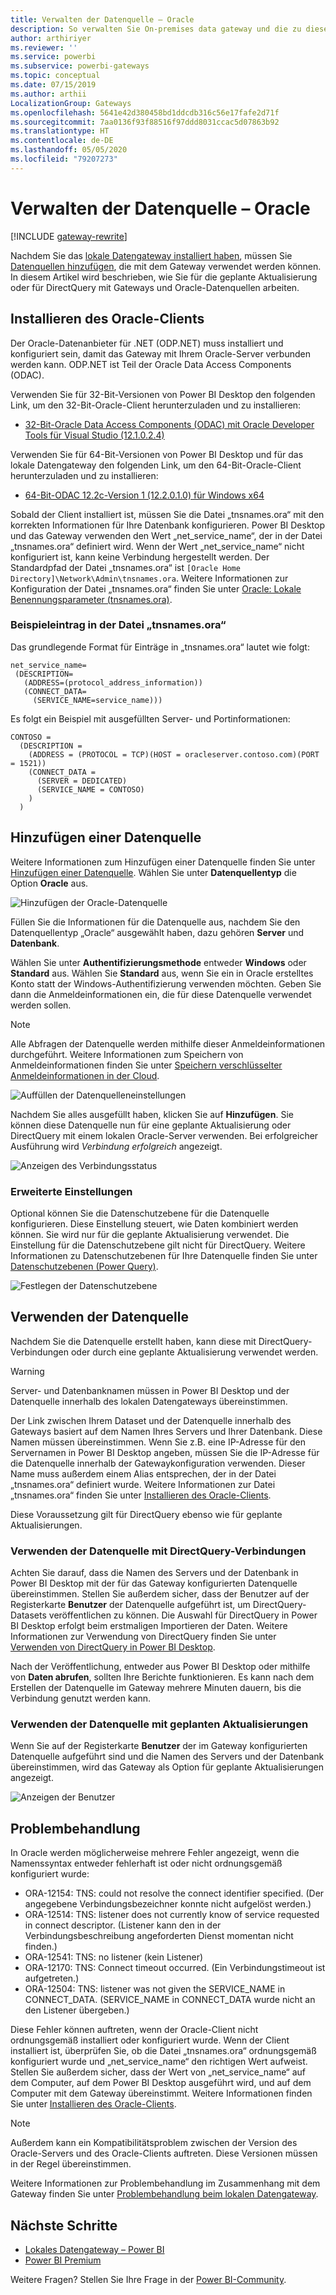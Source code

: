 ```yaml
---
title: Verwalten der Datenquelle – Oracle
description: So verwalten Sie On-premises data gateway und die zu diesem Gateway gehörigen Datenquellen.
author: arthiriyer
ms.reviewer: ''
ms.service: powerbi
ms.subservice: powerbi-gateways
ms.topic: conceptual
ms.date: 07/15/2019
ms.author: arthii
LocalizationGroup: Gateways
ms.openlocfilehash: 5641e42d380458bd1ddcdb316c56e17fafe2d71f
ms.sourcegitcommit: 7aa0136f93f88516f97ddd8031ccac5d07863b92
ms.translationtype: HT
ms.contentlocale: de-DE
ms.lasthandoff: 05/05/2020
ms.locfileid: "79207273"
---
```

# <a name="manage-your-data-source---oracle"></a>Verwalten der Datenquelle – Oracle

[!INCLUDE [gateway-rewrite](includes/gateway-rewrite.md)]

Nachdem Sie das [lokale Datengateway installiert haben](/data-integration/gateway/service-gateway-install), müssen Sie [Datenquellen hinzufügen](service-gateway-data-sources.md#add-a-data-source), die mit dem Gateway verwendet werden können. In diesem Artikel wird beschrieben, wie Sie für die geplante Aktualisierung oder für DirectQuery mit Gateways und Oracle-Datenquellen arbeiten.

## <a name="install-the-oracle-client"></a>Installieren des Oracle-Clients

Der Oracle-Datenanbieter für .NET (ODP.NET) muss installiert und konfiguriert sein, damit das Gateway mit Ihrem Oracle-Server verbunden werden kann. ODP.NET ist Teil der Oracle Data Access Components (ODAC).

Verwenden Sie für 32-Bit-Versionen von Power BI Desktop den folgenden Link, um den 32-Bit-Oracle-Client herunterzuladen und zu installieren:

* [32-Bit-Oracle Data Access Components (ODAC) mit Oracle Developer Tools für Visual Studio (12.1.0.2.4)](https://www.oracle.com/technetwork/topics/dotnet/utilsoft-086879.html)

Verwenden Sie für 64-Bit-Versionen von Power BI Desktop und für das lokale Datengateway den folgenden Link, um den 64-Bit-Oracle-Client herunterzuladen und zu installieren:

* [64-Bit-ODAC 12.2c-Version 1 (12.2.0.1.0) für Windows x64](https://www.oracle.com/technetwork/database/windows/downloads/index-090165.html)

Sobald der Client installiert ist, müssen Sie die Datei „tnsnames.ora“ mit den korrekten Informationen für Ihre Datenbank konfigurieren. Power BI Desktop und das Gateway verwenden den Wert „net_service_name“, der in der Datei „tnsnames.ora“ definiert wird. Wenn der Wert „net_service_name“ nicht konfiguriert ist, kann keine Verbindung hergestellt werden. Der Standardpfad der Datei „tnsnames.ora“ ist `[Oracle Home Directory]\Network\Admin\tnsnames.ora`. Weitere Informationen zur Konfiguration der Datei „tnsnames.ora“ finden Sie unter [Oracle: Lokale Benennungsparameter (tnsnames.ora)](https://docs.oracle.com/cd/B28359_01/network.111/b28317/tnsnames.htm).

### <a name="example-tnsnamesora-file-entry"></a>Beispieleintrag in der Datei „tnsnames.ora“

Das grundlegende Format für Einträge in „tnsnames.ora“ lautet wie folgt:

```
net_service_name=
 (DESCRIPTION=
   (ADDRESS=(protocol_address_information))
   (CONNECT_DATA=
     (SERVICE_NAME=service_name)))
```

Es folgt ein Beispiel mit ausgefüllten Server- und Portinformationen:

```
CONTOSO =
  (DESCRIPTION =
    (ADDRESS = (PROTOCOL = TCP)(HOST = oracleserver.contoso.com)(PORT = 1521))
    (CONNECT_DATA =
      (SERVER = DEDICATED)
      (SERVICE_NAME = CONTOSO)
    )
  )
```

## <a name="add-a-data-source"></a>Hinzufügen einer Datenquelle

Weitere Informationen zum Hinzufügen einer Datenquelle finden Sie unter [Hinzufügen einer Datenquelle](service-gateway-data-sources.md#add-a-data-source). Wählen Sie unter **Datenquellentyp** die Option **Oracle** aus.

![Hinzufügen der Oracle-Datenquelle](media/service-gateway-onprem-manage-oracle/data-source-oracle.png)

Füllen Sie die Informationen für die Datenquelle aus, nachdem Sie den Datenquellentyp „Oracle“ ausgewählt haben, dazu gehören **Server** und **Datenbank**. 

Wählen Sie unter **Authentifizierungsmethode** entweder **Windows** oder **Standard** aus. Wählen Sie **Standard** aus, wenn Sie ein in Oracle erstelltes Konto statt der Windows-Authentifizierung verwenden möchten. Geben Sie dann die Anmeldeinformationen ein, die für diese Datenquelle verwendet werden sollen.

> [!NOTE]
> Alle Abfragen der Datenquelle werden mithilfe dieser Anmeldeinformationen durchgeführt. Weitere Informationen zum Speichern von Anmeldeinformationen finden Sie unter [Speichern verschlüsselter Anmeldeinformationen in der Cloud](service-gateway-data-sources.md#store-encrypted-credentials-in-the-cloud).

![Auffüllen der Datenquelleneinstellungen](media/service-gateway-onprem-manage-oracle/data-source-oracle2.png)

Nachdem Sie alles ausgefüllt haben, klicken Sie auf **Hinzufügen**. Sie können diese Datenquelle nun für eine geplante Aktualisierung oder DirectQuery mit einem lokalen Oracle-Server verwenden. Bei erfolgreicher Ausführung wird *Verbindung erfolgreich* angezeigt.

![Anzeigen des Verbindungsstatus](media/service-gateway-onprem-manage-oracle/datasourcesettings4.png)

### <a name="advanced-settings"></a>Erweiterte Einstellungen

Optional können Sie die Datenschutzebene für die Datenquelle konfigurieren. Diese Einstellung steuert, wie Daten kombiniert werden können. Sie wird nur für die geplante Aktualisierung verwendet. Die Einstellung für die Datenschutzebene gilt nicht für DirectQuery. Weitere Informationen zu Datenschutzebenen für Ihre Datenquelle finden Sie unter [Datenschutzebenen (Power Query)](https://support.office.com/article/Privacy-levels-Power-Query-CC3EDE4D-359E-4B28-BC72-9BEE7900B540).

![Festlegen der Datenschutzebene](media/service-gateway-onprem-manage-oracle/datasourcesettings9.png)

## <a name="use-the-data-source"></a>Verwenden der Datenquelle

Nachdem Sie die Datenquelle erstellt haben, kann diese mit DirectQuery-Verbindungen oder durch eine geplante Aktualisierung verwendet werden.

> [!WARNING]
> Server- und Datenbanknamen müssen in Power BI Desktop und der Datenquelle innerhalb des lokalen Datengateways übereinstimmen.

Der Link zwischen Ihrem Dataset und der Datenquelle innerhalb des Gateways basiert auf dem Namen Ihres Servers und Ihrer Datenbank. Diese Namen müssen übereinstimmen. Wenn Sie z.B. eine IP-Adresse für den Servernamen in Power BI Desktop angeben, müssen Sie die IP-Adresse für die Datenquelle innerhalb der Gatewaykonfiguration verwenden. Dieser Name muss außerdem einem Alias entsprechen, der in der Datei „tnsnames.ora“ definiert wurde. Weitere Informationen zur Datei „tnsnames.ora“ finden Sie unter [Installieren des Oracle-Clients](#install-the-oracle-client).

Diese Voraussetzung gilt für DirectQuery ebenso wie für geplante Aktualisierungen.

### <a name="use-the-data-source-with-directquery-connections"></a>Verwenden der Datenquelle mit DirectQuery-Verbindungen

Achten Sie darauf, dass die Namen des Servers und der Datenbank in Power BI Desktop mit der für das Gateway konfigurierten Datenquelle übereinstimmen. Stellen Sie außerdem sicher, dass der Benutzer auf der Registerkarte **Benutzer** der Datenquelle aufgeführt ist, um DirectQuery-Datasets veröffentlichen zu können. Die Auswahl für DirectQuery in Power BI Desktop erfolgt beim erstmaligen Importieren der Daten. Weitere Informationen zur Verwendung von DirectQuery finden Sie unter [Verwenden von DirectQuery in Power BI Desktop](desktop-use-directquery.md).

Nach der Veröffentlichung, entweder aus Power BI Desktop oder mithilfe von **Daten abrufen**, sollten Ihre Berichte funktionieren. Es kann nach dem Erstellen der Datenquelle im Gateway mehrere Minuten dauern, bis die Verbindung genutzt werden kann.

### <a name="use-the-data-source-with-scheduled-refresh"></a>Verwenden der Datenquelle mit geplanten Aktualisierungen

Wenn Sie auf der Registerkarte **Benutzer** der im Gateway konfigurierten Datenquelle aufgeführt sind und die Namen des Servers und der Datenbank übereinstimmen, wird das Gateway als Option für geplante Aktualisierungen angezeigt.

![Anzeigen der Benutzer](media/service-gateway-onprem-manage-oracle/powerbi-gateway-enterprise-schedule-refresh.png)

## <a name="troubleshooting"></a>Problembehandlung

In Oracle werden möglicherweise mehrere Fehler angezeigt, wenn die Namenssyntax entweder fehlerhaft ist oder nicht ordnungsgemäß konfiguriert wurde:

* ORA-12154: TNS: could not resolve the connect identifier specified. (Der angegebene Verbindungsbezeichner konnte nicht aufgelöst werden.)
* ORA-12514: TNS: listener does not currently know of service requested in connect descriptor. (Listener kann den in der Verbindungsbeschreibung angeforderten Dienst momentan nicht finden.)
* ORA-12541: TNS: no listener (kein Listener)
* ORA-12170: TNS: Connect timeout occurred. (Ein Verbindungstimeout ist aufgetreten.)
* ORA-12504: TNS: listener was not given the SERVICE_NAME in CONNECT_DATA. (SERVICE_NAME in CONNECT_DATA wurde nicht an den Listener übergeben.)

Diese Fehler können auftreten, wenn der Oracle-Client nicht ordnungsgemäß installiert oder konfiguriert wurde. Wenn der Client installiert ist, überprüfen Sie, ob die Datei „tnsnames.ora“ ordnungsgemäß konfiguriert wurde und „net_service_name“ den richtigen Wert aufweist. Stellen Sie außerdem sicher, dass der Wert von „net_service_name“ auf dem Computer, auf dem Power BI Desktop ausgeführt wird, und auf dem Computer mit dem Gateway übereinstimmt. Weitere Informationen finden Sie unter [Installieren des Oracle-Clients](#install-the-oracle-client).

> [!NOTE]
> Außerdem kann ein Kompatibilitätsproblem zwischen der Version des Oracle-Servers und des Oracle-Clients auftreten. Diese Versionen müssen in der Regel übereinstimmen.

Weitere Informationen zur Problembehandlung im Zusammenhang mit dem Gateway finden Sie unter [Problembehandlung beim lokalen Datengateway](/data-integration/gateway/service-gateway-tshoot).

## <a name="next-steps"></a>Nächste Schritte

* [Lokales Datengateway – Power BI](service-gateway-onprem-tshoot.md)
* [Power BI Premium](service-premium.md)

Weitere Fragen? Stellen Sie Ihre Frage in der [Power BI-Community](https://community.powerbi.com/).

